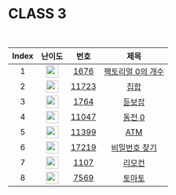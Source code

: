 # CLASS 3

<br/>

| Index | 난이도 | 번호 | 제목 |
| :-----: | :-----: | :-----: | :-----: |
| 1 | <img height="25px" width="25px" src="https://static.solved.ac/tier_small/6.svg"/> | [1676](https://www.acmicpc.net/problem/1676) | [팩토리얼 0의 개수](https://www.acmicpc.net/problem/1676) |
| 2 | <img height="25px" width="25px" src="https://static.solved.ac/tier_small/6.svg"/> | [11723](https://www.acmicpc.net/problem/11723) | [집합](https://www.acmicpc.net/problem/11723) |
| 3 | <img height="25px" width="25px" src="https://static.solved.ac/tier_small/7.svg"/> | [1764](https://www.acmicpc.net/problem/1764) | [듣보잡](https://www.acmicpc.net/problem/1764) |
| 4 | <img height="25px" width="25px" src="https://static.solved.ac/tier_small/7.svg"/> | [11047](https://www.acmicpc.net/problem/11047) | [동전 0](https://www.acmicpc.net/problem/11047) |
| 5 | <img height="25px" width="25px" src="https://static.solved.ac/tier_small/7.svg"/> | [11399](https://www.acmicpc.net/problem/11399) | [ATM](https://www.acmicpc.net/problem/11399) |
| 6 | <img height="25px" width="25px" src="https://static.solved.ac/tier_small/7.svg"/> | [17219](https://www.acmicpc.net/problem/17219) | [비밀번호 찾기](https://www.acmicpc.net/problem/17219) |
| 7 | <img height="25px" width="25px" src="https://static.solved.ac/tier_small/11.svg"/> | [1107](https://www.acmicpc.net/problem/1107) | [리모컨](https://www.acmicpc.net/problem/1107) |
| 8 | <img height="25px" width="25px" src="https://static.solved.ac/tier_small/11.svg"/> | [7569](https://www.acmicpc.net/problem/7569) | [토마토](https://www.acmicpc.net/problem/7569) |
